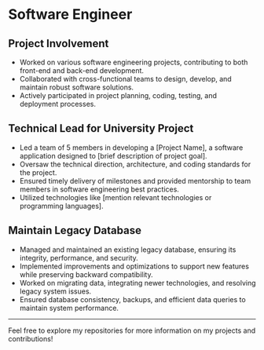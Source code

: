 # Software Engineer

## Project Involvement
- Worked on various software engineering projects, contributing to both front-end and back-end development.
- Collaborated with cross-functional teams to design, develop, and maintain robust software solutions.
- Actively participated in project planning, coding, testing, and deployment processes.

## Technical Lead for University Project
- Led a team of 5 members in developing a [Project Name], a software application designed to [brief description of project goal].
- Oversaw the technical direction, architecture, and coding standards for the project.
- Ensured timely delivery of milestones and provided mentorship to team members in software engineering best practices.
- Utilized technologies like [mention relevant technologies or programming languages].

## Maintain Legacy Database
- Managed and maintained an existing legacy database, ensuring its integrity, performance, and security.
- Implemented improvements and optimizations to support new features while preserving backward compatibility.
- Worked on migrating data, integrating newer technologies, and resolving legacy system issues.
- Ensured database consistency, backups, and efficient data queries to maintain system performance.

---

Feel free to explore my repositories for more information on my projects and contributions!
